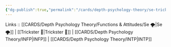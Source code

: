 ```yaml
---
{"dg-publish":true,"permalink":"/cards/depth-psychology-theory/se-trickster/","created":"2023-01-05T15:02:23.093+01:00","updated":"2023-03-09T09:58:13.270+01:00"}
---
```


Links :: [[CARDS/Depth Psychology Theory/Functions & Attitudes/Se 🌪️\|Se 🌪️]] | [[Trickster 🤡\|Trickster 🤡]] | [[CARDS/Depth Psychology Theory/INFP\|INFP]] |  [[CARDS/Depth Psychology Theory/INTP\|INTP]]